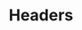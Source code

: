 ---
categories: ["Headers", "Placeholders"]
tags: ["test","docs"] 
title: "Headers"
linkTitle: "Headers"
weight: 2
description: >
  What does your user need to know to try your project?
---